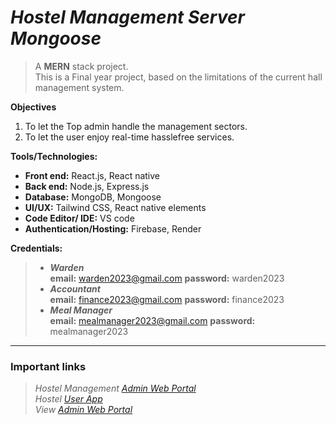 # ***Hostel Management Server Mongoose***

> A **MERN** stack project. <br/>
> This is a Final year project, based on the limitations of the current hall management system. 

**Objectives**
1. To let the Top admin handle the management sectors.
2. To let the user enjoy real-time hasslefree services.

**Tools/Technologies:**
- **Front end:** React.js, React native <br/>
- **Back end:** Node.js, Express.js <br/>
- **Database:** MongoDB, Mongoose <br/>
- **UI/UX:** Tailwind CSS, React native elements <br/>
- **Code Editor/ IDE:** VS code <br/>
- **Authentication/Hosting:** Firebase, Render 

**Credentials:**
> - ***Warden*** <br/> **email:** warden2023@gmail.com **password:** warden2023 <br/>
> - ***Accountant*** <br/> **email:** finance2023@gmail.com **password:** finance2023 <br/>
> - ***Meal Manager*** <br/> **email:** mealmanager2023@gmail.com **password:** mealmanager2023 <br/>
___________________________________________________________
### Important links ###
>*Hostel Management [Admin Web Portal](https://github.com/ijTuhin/hostel-management-webportal)*<br/>
>*Hostel [User App](https://github.com/ijTuhin/hostelServiceAppReactNative)*<br/>
>*View [Admin Web Portal](http://localhost:3000/)*<br/>